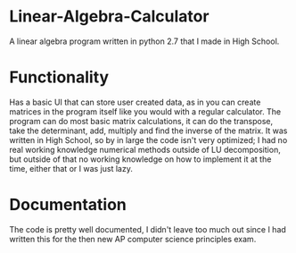 # Linear-Algebra-Calculator
A linear algebra program written in python 2.7 that I made in High School.

# Functionality

Has a basic UI that can store user created data, as in you can create matrices in the program itself like you would with a regular calculator. The program can do most basic matrix calculations, it can do the transpose, take the determinant, add, multiply and find the inverse of the matrix. It was written in High School, so by in large the code isn't very optimized; I had no real working knowledge numerical methods outside of LU decomposition, but outside of that no working knowledge on how to implement it at the time, either that or I was just lazy.

# Documentation

The code is pretty well documented, I didn't leave too much out since I had written this for the then new AP computer science principles exam.

